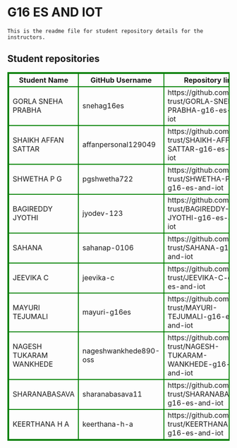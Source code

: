# G16 ES AND IOT
    This is the readme file for student repository details for the instructors.
## Student repositories 
<table style="border : 2px solid green; width:100%;">
<tr >
<th style="border : 2px solid green;">Student Name</th>
<th style="border : 2px solid green;">GitHub Username</th>
<th style="border : 2px solid green;">Repository link</th>
</tr>
<tr style="border : 2px solid green;">
<td style="border : 2px solid green;">GORLA SNEHA PRABHA</td> 

<td style="border : 2px solid green;">snehag16es</td> 

<td style="border : 2px solid green;">https://github.com/sure-trust/GORLA-SNEHA-PRABHA-g16-es-and-iot</td> 
</tr>

<tr style="border : 2px solid green;">
<td style="border : 2px solid green;">SHAIKH AFFAN SATTAR</td> 

<td style="border : 2px solid green;">affanpersonal129049</td> 

<td style="border : 2px solid green;">https://github.com/sure-trust/SHAIKH-AFFAN-SATTAR-g16-es-and-iot</td> 
</tr>

<tr style="border : 2px solid green;">
<td style="border : 2px solid green;">SHWETHA P G</td> 

<td style="border : 2px solid green;">pgshwetha722</td> 

<td style="border : 2px solid green;">https://github.com/sure-trust/SHWETHA-P-G-g16-es-and-iot</td> 
</tr>

<tr style="border : 2px solid green;">
<td style="border : 2px solid green;">BAGIREDDY JYOTHI</td> 

<td style="border : 2px solid green;">jyodev-123</td> 

<td style="border : 2px solid green;">https://github.com/sure-trust/BAGIREDDY-JYOTHI-g16-es-and-iot</td> 
</tr>

<tr style="border : 2px solid green;">
<td style="border : 2px solid green;">SAHANA</td> 

<td style="border : 2px solid green;">sahanap-0106</td> 

<td style="border : 2px solid green;">https://github.com/sure-trust/SAHANA-g16-es-and-iot</td> 
</tr>

<tr style="border : 2px solid green;">
<td style="border : 2px solid green;">JEEVIKA C</td> 

<td style="border : 2px solid green;">jeevika-c</td> 

<td style="border : 2px solid green;">https://github.com/sure-trust/JEEVIKA-C-g16-es-and-iot</td> 
</tr>

<tr style="border : 2px solid green;">
<td style="border : 2px solid green;">MAYURI TEJUMALI</td> 

<td style="border : 2px solid green;">mayuri-g16es</td> 

<td style="border : 2px solid green;">https://github.com/sure-trust/MAYURI-TEJUMALI-g16-es-and-iot</td> 
</tr>

<tr style="border : 2px solid green;">
<td style="border : 2px solid green;">NAGESH TUKARAM WANKHEDE</td> 

<td style="border : 2px solid green;">nageshwankhede890-oss</td> 

<td style="border : 2px solid green;">https://github.com/sure-trust/NAGESH-TUKARAM-WANKHEDE-g16-es-and-iot</td> 
</tr>

<tr style="border : 2px solid green;">
<td style="border : 2px solid green;">SHARANABASAVA</td> 

<td style="border : 2px solid green;">sharanabasava11</td> 

<td style="border : 2px solid green;">https://github.com/sure-trust/SHARANABASAVA-g16-es-and-iot</td> 
</tr>

<tr style="border : 2px solid green;">
<td style="border : 2px solid green;">KEERTHANA H A</td> 

<td style="border : 2px solid green;">keerthana-h-a</td> 

<td style="border : 2px solid green;">https://github.com/sure-trust/KEERTHANA-H-A-g16-es-and-iot</td> 
</tr>
